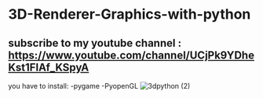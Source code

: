 # 3D-Renderer-Graphics-with-python
## subscribe to my youtube channel : https://www.youtube.com/channel/UCjPk9YDheKst1FlAf_KSpyA
you have to install:
  -pygame
  -PyopenGL
![3dpython (2)](https://user-images.githubusercontent.com/48150537/76984562-084b7e00-6965-11ea-977f-1d333c6c033e.png)
